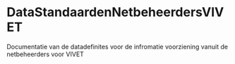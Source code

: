 # DataStandaardenNetbeheerdersVIVET
Documentatie van de datadefinites voor de infromatie voorziening vanuit de netbeheerders voor VIVET

